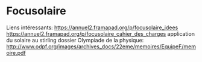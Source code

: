 # Focusolaire

Liens intéressants:
https://annuel2.framapad.org/p/focusolaire_idees
https://annuel2.framapad.org/p/focusolaire_cahier_des_charges
application du solaire au stirling dossier Olympiade de la physique:
	http://www.odpf.org/images/archives_docs/22eme/memoires/EquipeF/memoire.pdf

